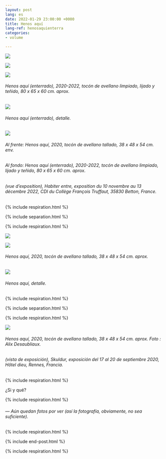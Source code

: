 ```yaml
---
layout: post
lang: es
date: 2022-01-29 23:00:00 +0000
title: Henos aquí
lang-ref: henosaquienterra
categories:
- volume

---
```

![](/imgs/pxl_20221110_133414006-night-up.jpg)

![](/imgs/pxl_20221110_133255335-night-up.jpg)

![](/imgs/pxl_20221110_133133012-night-up.jpg)

###### _Henos aquí (enterrado)_, 2020-2022, tocón de avellano limpiado, lijado y teñido, 80 x 65 x 60 cm. aprox.

![](/imgs/pxl_20221110_133103788-night-up.jpg)

###### _Henos aquí (enterrado)_, detalle.

![](/imgs/pxl_20221110_132430281-night-up.jpg)

###### Al frente: _Henos aquí_, 2020, tocón de avellano tallado, 38 x 48 x 54 cm. env.

###### Al fondo: _Henos aquí (enterrado)_, 2020-2022, tocón de avellano limpiado, lijado y teñido, 80 x 65 x 60 cm. aprox.

###### (vue d’exposition), _Habiter entre_, exposition du 10 novembre au 13 décembre 2022, CDI du Collège François Truffaut, 35830 Betton, France.

{% include respiration.html %}

{% include separation.html %}

{% include respiration.html %}

![](/imgs/pxl_20221110_125804532-night-up.jpg)

![](/imgs/pxl_20221110_132043070-night-up.jpg)

###### _Henos aquí_, 2020, tocón de avellano tallado, 38 x 48 x 54 cm. aprox.

![](/imgs/pxl_20221110_132610277-night-up.jpg)

###### _Henos aquí_, detalle.

{% include respiration.html %}

{% include separation.html %}

{% include respiration.html %}

![](/imgs/skuldur-30-up.jpg)

###### _Henos aquí_, 2020, tocón de avellano tallado, 38 x 48 x 54 cm. aprox. Foto : Alix Desaubliaux.

###### (vista de exposición), _Skuldur_, exposición del 17 al 20 de septiembre 2020, Hôtel dieu, Rennes, Francia.

{% include respiration.html %}

¿Si y qué?

{% include respiration.html %}

###### — _Aún quedan fotos por ver (así la fotografía, obviamente, no sea suficiente)._

{% include respiration.html %}

{% include end-post.html %}

{% include respiration.html %}